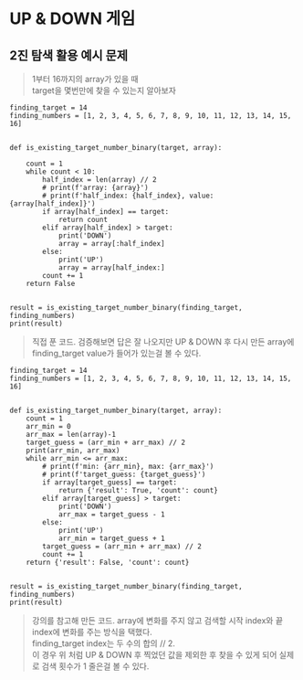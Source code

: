 UP & DOWN 게임
====

## 2진 탐색 활용 예시 문제
> 1부터 16까지의 array가 있을 때   
> target을 몇번만에 찾을 수 있는지 알아보자

```
finding_target = 14
finding_numbers = [1, 2, 3, 4, 5, 6, 7, 8, 9, 10, 11, 12, 13, 14, 15, 16]


def is_existing_target_number_binary(target, array):

    count = 1
    while count < 10:
        half_index = len(array) // 2
        # print(f'array: {array}')
        # print(f'half_index: {half_index}, value: {array[half_index]}')
        if array[half_index] == target:
            return count
        elif array[half_index] > target:
            print('DOWN')
            array = array[:half_index]
        else:
            print('UP')
            array = array[half_index:]
        count += 1
    return False


result = is_existing_target_number_binary(finding_target, finding_numbers)
print(result)
```
> 직접 푼 코드. 검증해보면 답은 잘 나오지만 UP & DOWN 후 다시 만든 array에 finding_target value가 들어가 있는걸 볼 수 있다.

```
finding_target = 14
finding_numbers = [1, 2, 3, 4, 5, 6, 7, 8, 9, 10, 11, 12, 13, 14, 15, 16]


def is_existing_target_number_binary(target, array):
    count = 1
    arr_min = 0
    arr_max = len(array)-1
    target_guess = (arr_min + arr_max) // 2
    print(arr_min, arr_max)
    while arr_min <= arr_max:
        # print(f'min: {arr_min}, max: {arr_max}')
        # print(f'target_guess: {target_guess}')
        if array[target_guess] == target:
            return {'result': True, 'count': count}
        elif array[target_guess] > target:
            print('DOWN')
            arr_max = target_guess - 1
        else:
            print('UP')
            arr_min = target_guess + 1
        target_guess = (arr_min + arr_max) // 2
        count += 1
    return {'result': False, 'count': count}


result = is_existing_target_number_binary(finding_target, finding_numbers)
print(result)
```
> 강의를 참고해 만든 코드. array에 변화를 주지 않고 검색할 시작 index와 끝 index에 변화를 주는 방식을 택했다.   
> finding_target index는 두 수의 합의 // 2.   
> 이 경우 위 처럼 UP & DOWN 후 찍었던 값을 제외한 후 찾을 수 있게 되어 실제로 검색 횟수가 1 줄은걸 볼 수 있다.
